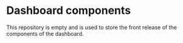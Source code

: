 # Dashboard components

This repository is empty and is used to store the front release of the components of the dashboard.